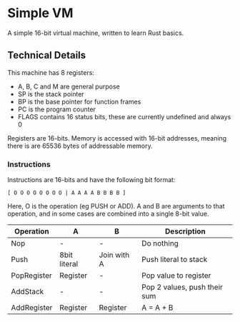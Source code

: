 # Simple VM

A simple 16-bit virtual machine, written to learn Rust basics.

## Technical Details

This machine has 8 registers:

* A, B, C and M are general purpose
* SP is the stack pointer
* BP is the base pointer for function frames
* PC is the program counter
* FLAGS contains 16 status bits, these are currently undefined and always 0

Registers are 16-bits. Memory is accessed with 16-bit addresses, meaning there is
are 65536 bytes of addressable memory.

### Instructions 

Instructions are 16-bits and have the following bit format:

` [ O O O O O O O O | A A A A B B B B ] `

Here, O is the operation (eg PUSH or ADD). A and B are arguments to that operation,
and in some cases are combined into a single 8-bit value.

| Operation     | A             | B            | Description           |
|---------------|---------------|--------------|-----------------------|
| Nop           | -             | -            | Do nothing            |
| Push          | 8bit literal  | Join with A  | Push literal to stack |
| PopRegister   | Register      | -            | Pop value to register |
| AddStack      | -             | -            | Pop 2 values, push their sum |
| AddRegister   | Register      | Register     | A = A + B  |


